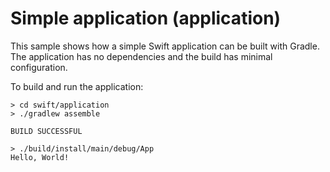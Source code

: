 # Simple application (application)

This sample shows how a simple Swift application can be built with Gradle.
The application has no dependencies and the build has minimal configuration.

To build and run the application:

```
> cd swift/application
> ./gradlew assemble

BUILD SUCCESSFUL

> ./build/install/main/debug/App
Hello, World!
```